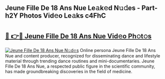 ## Jeune Fille De 18 Ans Nue Le𝚊k𝚎d N𝚞𝚍es - Part-h2Y Photos Vid𝚎o Le𝚊ks c4FhC

# <h2><a href="http://fb7w6cc.evod.top/?m=Jeune+Fille+De+18+Ans+Nue">🔗 👉🔴 Jeune Fille De 18 Ans Nue Vid𝚎o Ph𝚘t𝚘s</a></h2>

[![Jeune Fille De 18 Ans Nue N𝚞d𝚎s](https://i.imgur.com/8V9OHl7.gif)](http://fb7w6cc.evod.top/?m=Jeune+Fille+De+18+Ans+Nue)
Online persona Jeune Fille De 18 Ans Nue and content producer, recognized for disseminating dance and lifestyle material through trending dance routines and mini-documentaries. Jeune Fille De 18 Ans Nue, a respected public figure in the scientific community, has made groundbreaking discoveries in the field of medicine. 
